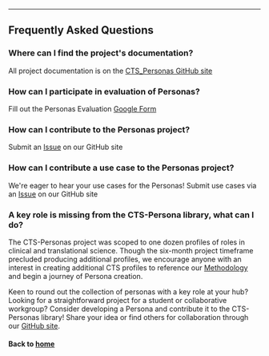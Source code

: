 ---
## Frequently Asked Questions

### Where can I find the project's documentation?
All project documentation is on the [CTS_Personas GitHub site](https://galterdatalab.github.io/CTS-Personas/)

### How can I participate in evaluation of Personas?
Fill out the Personas Evaluation [Google Form](https://docs.google.com/forms/d/e/1FAIpQLSc0PiMqi12YVz9SvdHNqUocwgz8KKHOKdj3NQ80xJmMNyR_oA/viewform?usp=sf_link)

### How can I contribute to the Personas project?
Submit an [Issue](https://github.com/galterdatalab/CTS-Personas/issues) on our GitHub site

### How can I contribute a use case to the Personas project?
We're eager to hear your use cases for the Personas! Submit use cases via an [Issue](https://github.com/galterdatalab/CTS-Personas/issues) on our GitHub site

### A key role is missing from the CTS-Persona library, what can I do? 
The CTS-Personas project was scoped to one dozen profiles of roles in clinical and translational science. Though the six-month project timeframe precluded producing additional profiles, we encourage anyone with an interest in creating additional CTS profiles to reference our [Methodology](../pages/methodology/methodology.md) and begin a journey of Persona creation. 

Keen to round out the collection of personas with a key role at your hub? Looking for a straightforward project for a student or collaborative workgroup? Consider developing a Persona and contribute it to the CTS-Personas library! Share your idea or find others for collaboration through our [GitHub site](https://github.com/galterdatalab/CTS-Personas/issues). 

#### Back to [home](https://galterdatalab.github.io/CTS-Personas/)
